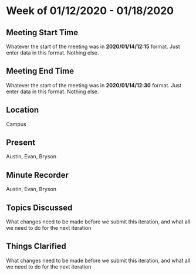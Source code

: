 # Week of 01/12/2020 - 01/18/2020

## Meeting Start Time

Whatever the start of the meeting was in **2020/01/14/12:15** format. Just enter data in this format. Nothing else.

## Meeting End Time

Whatever the start of the meeting was in **2020/01/14/12:30** format. Just enter data in this format. Nothing else.

## Location

Campus

## Present

Austin, Evan, Bryson

## Minute Recorder

Austin, Evan, Bryson

## Topics Discussed

What changes need to be made before we submit this iteration, and what all we need to do for the next iteration

## Things Clarified

What changes need to be made before we submit this iteration, and what all we need to do for the next iteration
